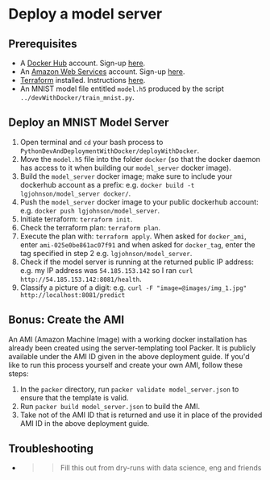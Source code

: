 # Deploy a model server

## Prerequisites

* A [Docker Hub](https://hub.docker.com/) account. Sign-up [here](https://hub.docker.com/signup).
* An [Amazon Web Services](https://aws.amazon.com/) account. Sign-up [here](https://portal.aws.amazon.com/billing/signup#/start).
* [Terraform](https://www.terraform.io/) installed. Instructions [here](https://learn.hashicorp.com/terraform/getting-started/install).
* An MNIST model file entitled `model.h5` produced by the script `../devWithDocker/train_mnist.py`.

## Deploy an MNIST Model Server

1. Open terminal and `cd` your bash process to `PythonDevAndDeploymentWithDocker/deployWithDocker`.
2. Move the `model.h5` file into the folder `docker` (so that the docker daemon has access to it when building our `model_server` docker image).
3. Build the `model_server` docker image; make sure to include your dockerhub account as a prefix: e.g. `docker build -t lgjohnson/model_server docker/`.
4. Push the `model_server` docker image to your public dockerhub account: e.g. `docker push lgjohnson/model_server`.
5. Initiate terraform: `terraform init`.
6. Check the terraform plan: `terraform plan`.
7. Execute the plan with: `terraform apply`. When asked for `docker_ami`, enter `ami-025e0be861ac07f91` and when asked for `docker_tag`, enter the tag specified in step 2 e.g. `lgjohnson/model_server`.
8. Check if the model server is running at the returned public IP address: e.g. my IP address was `54.185.153.142` so I ran `curl http://54.185.153.142:8081/health`.
9. Classify a picture of a digit: e.g. `curl -F "image=@images/img_1.jpg" http://localhost:8081/predict`

## Bonus: Create the AMI

An AMI (Amazon Machine Image) with a working docker installation has already been created using the server-templating tool Packer. It is publicly available under the AMI ID given in the above deployment guide. If you'd like to run this process yourself and create your own AMI, follow these steps:

1. In the `packer` directory, run `packer validate model_server.json` to ensure that the template is valid.
2. Run `packer build model_server.json` to build the AMI.
3. Take not of the AMI ID that is returned and use it in place of the provided AMI ID in the above deployment guide.

## Troubleshooting

* >>Fill this out from dry-runs with data science, eng and friends
